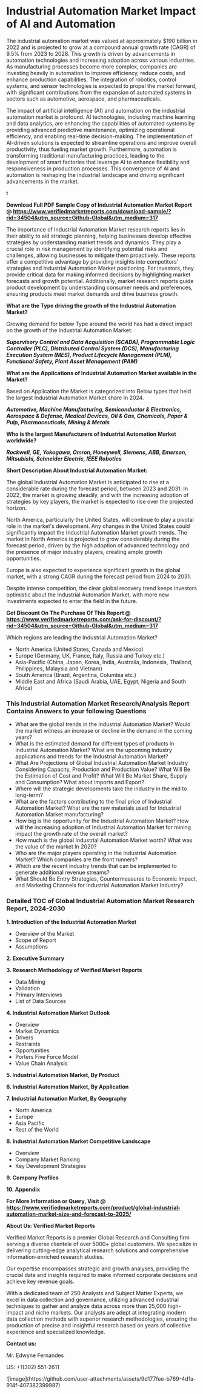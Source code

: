 <h1>Industrial Automation Market Impact of AI and Automation</h1><p>The industrial automation market was valued at approximately $190 billion in 2022 and is projected to grow at a compound annual growth rate (CAGR) of 9.5% from 2023 to 2028. This growth is driven by advancements in automation technologies and increasing adoption across various industries. As manufacturing processes become more complex, companies are investing heavily in automation to improve efficiency, reduce costs, and enhance production capabilities. The integration of robotics, control systems, and sensor technologies is expected to propel the market forward, with significant contributions from the expansion of automated systems in sectors such as automotive, aerospace, and pharmaceuticals.</p><p>The impact of artificial intelligence (AI) and automation on the industrial automation market is profound. AI technologies, including machine learning and data analytics, are enhancing the capabilities of automated systems by providing advanced predictive maintenance, optimizing operational efficiency, and enabling real-time decision-making. The implementation of AI-driven solutions is expected to streamline operations and improve overall productivity, thus fueling market growth. Furthermore, automation is transforming traditional manufacturing practices, leading to the development of smart factories that leverage AI to enhance flexibility and responsiveness in production processes. This convergence of AI and automation is reshaping the industrial landscape and driving significant advancements in the market.</p>t</p><p id="" class=""><strong>Download Full PDF Sample Copy of Industrial Automation Market Report @ <a href="https://www.verifiedmarketreports.com/download-sample/?rid=34504&utm_source=Github-Global&utm_medium=317" target="_blank">https://www.verifiedmarketreports.com/download-sample/?rid=34504&utm_source=Github-Global&utm_medium=317</a></strong></p><p>The importance of&nbsp;Industrial Automation Market research reports lies in their ability to aid strategic planning, helping businesses develop effective strategies by understanding market trends and dynamics. They play a crucial role in risk management by identifying potential risks and challenges, allowing businesses to mitigate them proactively. These reports offer a competitive advantage by providing insights into competitors' strategies and Industrial Automation Market positioning. For investors, they provide critical data for making informed decisions by highlighting market forecasts and growth potential. Additionally, market research reports guide product development by understanding consumer needs and preferences, ensuring products meet market demands and drive business growth.</p><p><strong>What are the&nbsp;Type driving the growth of the Industrial Automation Market?</strong></p><p id="" class="">Growing demand for below Type around the world has had a direct impact on the growth of the Industrial Automation Market:</p><em><strong>Supervisory Control and Data Acquisition (SCADA), Programmable Logic Controller (PLC), Distributed Control System (DCS), Manufacturing Execution System (MES), Product Lifecycle Management (PLM), Functional Safety, Plant Asset Management (PAM)</strong></em></p><strong>What are the&nbsp;Applications&nbsp;of Industrial Automation Market available in the Market?</strong></p><p id="" class="">Based on Application the Market is categorized into Below types that held the largest Industrial Automation Market share In 2024.</p><em><strong>Automotive, Machine Manufacturing, Semiconductor & Electronics, Aerospace & Defense, Medical Devices, Oil & Gas, Chemicals, Paper & Pulp, Pharmaceuticals, Mining & Metals</strong></em></p><strong>Who is the largest Manufacturers of Industrial Automation Market worldwide?</strong></p><p><em><strong>Rockwell, GE, Yokogawa, Omron, Honeywell, Siemens, ABB, Emerson, Mitsubishi, Schneider Electric, IEEE Robotics</strong></em></p><p id="" class=""><strong>Short Description About Industrial Automation Market:</strong></p><p>The global Industrial Automation Market is anticipated to rise at a considerable rate during the forecast period, between 2023 and 2031. In 2022, the market is growing steadily, and with the increasing adoption of strategies by key players, the market is expected to rise over the projected horizon.</p><p>North America, particularly the United States, will continue to play a pivotal role in the market's development. Any changes in the United States could significantly impact the Industrial Automation Market growth trends. The market in North America is projected to grow considerably during the forecast period, driven by the high adoption of advanced technology and the presence of major industry players, creating ample growth opportunities.</p><p>Europe is also expected to experience significant growth in the global market, with a strong CAGR during the forecast period from 2024 to 2031.</p><p>Despite intense competition, the clear global recovery trend keeps investors optimistic about the Industrial Automation Market, with more new investments expected to enter the field in the future.</p><p id="" class=""><strong>Get Discount On The Purchase Of This Report @ <a href="https://www.verifiedmarketreports.com/ask-for-discount/?rid=34504&utm_source=Github-Global&utm_medium=317" target="_blank">https://www.verifiedmarketreports.com/ask-for-discount/?rid=34504&utm_source=Github-Global&utm_medium=317</a></strong></p>Which regions are leading the Industrial Automation Market?</p><ul><li>North America (United States, Canada and Mexico)</li><li>Europe (Germany, UK, France, Italy, Russia and Turkey etc.)</li><li>Asia-Pacific (China, Japan, Korea, India, Australia, Indonesia, Thailand, Philippines, Malaysia and Vietnam)</li><li>South America (Brazil, Argentina, Columbia etc.)</li><li>Middle East and Africa (Saudi Arabia, UAE, Egypt, Nigeria and South Africa)</li></ul><h3 id="" class="">This Industrial Automation Market Research/Analysis Report Contains Answers to your following Questions</h3><ul><li>What are the global trends in the Industrial Automation Market? Would the market witness an increase or decline in the demand in the coming years?</li><li>What is the estimated demand for different types of products in Industrial Automation Market? What are the upcoming industry applications and trends for the Industrial Automation Market?</li><li>What Are Projections of Global Industrial Automation Market Industry Considering Capacity, Production and Production Value? What Will Be the Estimation of Cost and Profit? What Will Be Market Share, Supply and Consumption? What about imports and Export?</li><li>Where will the strategic developments take the industry in the mid to long-term?</li><li>What are the factors contributing to the final price of Industrial Automation Market? What are the raw materials used for Industrial Automation Market manufacturing?</li><li>How big is the opportunity for the Industrial Automation Market? How will the increasing adoption of Industrial Automation Market for mining impact the growth rate of the overall market?</li><li>How much is the global Industrial Automation Market worth? What was the value of the market In 2020?</li><li>Who are the major players operating in the Industrial Automation Market? Which companies are the front runners?</li><li>Which are the recent industry trends that can be implemented to generate additional revenue streams?</li><li>What Should Be Entry Strategies, Countermeasures to Economic Impact, and Marketing Channels for Industrial Automation Market Industry?</li></ul><h3 id="" class="">Detailed TOC of Global Industrial Automation Market Research Report, 2024-2030</h3><p id="" class=""><strong>1. Introduction of the Industrial Automation Market</strong></p><ul><li>Overview of the Market</li><li>Scope of Report</li><li>Assumptions</li></ul><p id="" class=""><strong>2. Executive Summary</strong></p><p id="" class=""><strong>3. Research Methodology of Verified Market Reports</strong></p><ul><li>Data Mining</li><li>Validation</li><li>Primary Interviews</li><li>List of Data Sources</li></ul><p id="" class=""><strong>4. Industrial Automation Market Outlook</strong></p><ul><li>Overview</li><li>Market Dynamics</li><li>Drivers</li><li>Restraints</li><li>Opportunities</li><li>Porters Five Force Model</li><li>Value Chain Analysis</li></ul><p id="" class=""><strong>5. Industrial Automation Market, By Product</strong></p><p id="" class=""><strong>6. Industrial Automation Market, By Application</strong></p><p id="" class=""><strong>7. Industrial Automation Market, By Geography</strong></p><ul><li>North America</li><li>Europe</li><li>Asia Pacific</li><li>Rest of the World</li></ul><p id="" class=""><strong>8. Industrial Automation Market Competitive Landscape</strong></p><ul><li>Overview</li><li>Company Market Ranking</li><li>Key Development Strategies</li></ul><p id="" class=""><strong>9. Company Profiles</strong></p><p id="" class=""><strong>10. Appendix</strong></p><p id="" class=""><strong>For More Information or Query, Visit @ <a href="https://www.verifiedmarketreports.com/product/global-industrial-automation-market-size-and-forecast-to-2025/" target="_blank">https://www.verifiedmarketreports.com/product/global-industrial-automation-market-size-and-forecast-to-2025/</a></strong></p><p id="" class=""><strong>About Us: Verified Market Reports</strong></p><p id="" class="">Verified Market Reports is a premier Global Research and Consulting firm serving a diverse clientele of over 5000+ global customers. We specialize in delivering cutting-edge analytical research solutions and comprehensive information-enriched research studies.</p><p id="" class="">Our expertise encompasses strategic and growth analyses, providing the crucial data and insights required to make informed corporate decisions and achieve key revenue goals.</p><p id="" class="">With a dedicated team of 250 Analysts and Subject Matter Experts, we excel in data collection and governance, utilizing advanced industrial techniques to gather and analyze data across more than 25,000 high-impact and niche markets. Our analysts are adept at integrating modern data collection methods with superior research methodologies, ensuring the production of precise and insightful research based on years of collective experience and specialized knowledge.</p><p id="" class=""><strong>Contact us:</strong></p><p id="" class="">Mr. Edwyne Fernandes</p><p id="" class="">US: +1(302) 551-2611</p>
![image](https://github.com/user-attachments/assets/9d177fee-b769-4d1a-914f-407382399987)
